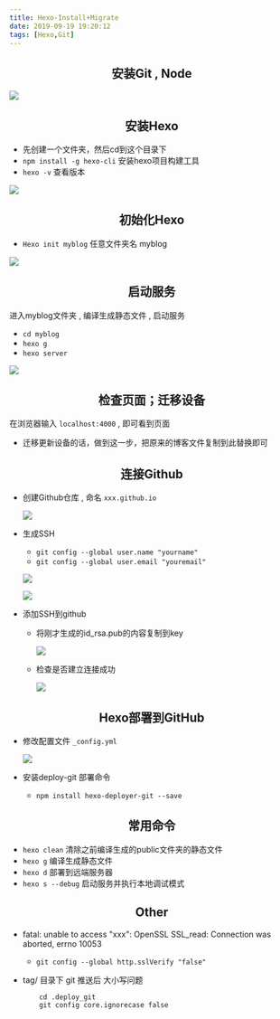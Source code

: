 ```yaml
---
title: Hexo-Install+Migrate
date: 2019-09-19 19:20:12
tags: [Hexo,Git]
---
```


## <center>安装Git , Node</center>

![](/images/Hexo-IM/01.png)

## <center>安装Hexo</center>

- 先创建一个文件夹，然后cd到这个目录下
- `npm install -g hexo-cli`    安装hexo项目构建工具
- `hexo -v`     查看版本

![](/images/Hexo-IM/02.png)

<!-- more -->
## <center>初始化Hexo</center>

- `Hexo init myblog`    任意文件夹名 myblog

![](/images/Hexo-IM/03.png)


## <center>启动服务</center>

进入myblog文件夹 , 编译生成静态文件 , 启动服务

- `cd myblog`
- `hexo g`
- `hexo server`

![](/images/Hexo-IM/04.png)


## <center>检查页面；迁移设备</center>

在浏览器输入 `localhost:4000` , 即可看到页面

+ 迁移更新设备的话，做到这一步，把原来的博客文件复制到此替换即可

## <center>连接Github</center>

* 创建Github仓库 , 命名 `xxx.github.io`

    ![](/images/Hexo-IM/05.png)

* 生成SSH

    - `git config --global user.name "yourname"`
    - `git config --global user.email "youremail"`
    
    ![](/images/Hexo-IM/06.png)
    
    ![](/images/Hexo-IM/07.png)

* 添加SSH到github

    - 将刚才生成的id_rsa.pub的内容复制到key

        ![](/images/Hexo-IM/08.png)

    - 检查是否建立连接成功
    
        ![](/images/Hexo-IM/09.png)

## <center>Hexo部署到GitHub</center>

* 修改配置文件 `_config.yml`

    ![](/images/Hexo-IM/10.png)

* 安装deploy-git 部署命令

    - `npm install hexo-deployer-git --save`

## <center>常用命令</center>

- `hexo clean`        清除之前编译生成的public文件夹的静态文件
- `hexo g`            编译生成静态文件      
- `hexo d`            部署到远端服务器
- `hexo s --debug`    启动服务并执行本地调试模式

## <center>Other</center>
- fatal: unable to access "xxx": OpenSSL SSL_read: Connection was aborted, errno 10053
    - `git config --global http.sslVerify "false"`

- tag/ 目录下 git 推送后 大小写问题
    ```
        cd .deploy_git
        git config core.ignorecase false
    ```